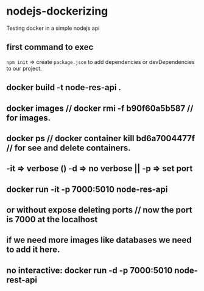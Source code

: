 # nodejs-dockerizing
Testing docker in a simple nodejs api


## first command to exec

`npm init` => create `package.json` to add dependencies or devDependencies to our project.

## docker build -t node-res-api .
## docker images // docker rmi -f b90f60a5b587 //  for images.
## docker ps // docker container kill bd6a7004477f // for see and delete containers.

## -it => verbose () -d => no verbose || -p => set port
## docker run -it -p 7000:5010 node-res-api 
## or without expose deleting ports // now the port is 7000 at the localhost
## if we need more images like databases we need to add it here.

## no interactive: docker run -d -p 7000:5010 node-rest-api 
